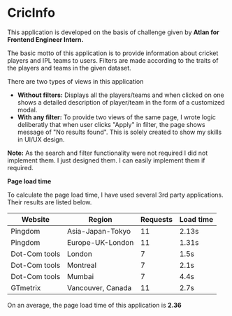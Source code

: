 # CricInfo

This application is developed on the basis of challenge given by <b>Atlan for Frontend Engineer Intern.</b>

The basic motto of this application is to provide information about cricket players and IPL teams to users. Filters are made according to the traits of the players and teams in the given dataset.

There are two types of views in this application

 - <b>Without filters:</b> Displays all the players/teams and when clicked on one shows a detailed description of player/team in the form of a customized modal.
 - <b>With any filter:</b> To provide two views of the same page, I wrote logic deliberatly that when user clicks "Apply" in filter, the page shows message of "No results found". This is solely created to show my skills in UI/UX design.

<b>Note:</b> As the search and filter functionality were not required I did not implement them. I just designed them. I can easily implement them if required.

<b>Page load time</b>

To calculate the page load time, I have used several 3rd party applications. Their results are listed below.


| Website | Region | Requests | Load time |
| ------- | ------ | -------- | --------- | 
| Pingdom | Asia-Japan-Tokyo | 11 | 2.13s |
| Pingdom | Europe-UK-London | 11 | 1.31s |
| Dot-Com tools | London | 7 | 1.5s |
| Dot-Com tools | Montreal | 7 | 2.1s |
| Dot-Com tools | Mumbai | 7 | 4.4s |
| GTmetrix | Vancouver, Canada | 11 | 2.7s |


On an average, the page load time of this application is <b>2.36</b>
